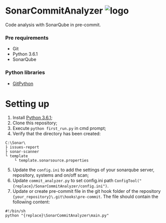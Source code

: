 # SonarCommitAnalyzer ![logo](https://s3-ap-northeast-1.amazonaws.com/qiita-tag-image/acaa785eea912847ad246c30f4673f58f8748882/medium.jpg?1468193129)
Code analysis with SonarQube in pre-commit.

### Pre requirements
- Git
- Python 3.6.1
- SonarQube

### Python libraries
- [GitPython](https://gitpython.readthedocs.io/en/stable/index.html)

# Setting up
1. Install [Python 3.6.1](https://www.python.org/ftp/python/3.6.1/python-3.6.1-amd64.exe);
2. Clone this repository;
3. Execute `python first_run.py` in cmd prompt;
4. Verify that the directory has been created:
```
C:\Sonar\
├ issues-report
├ sonar-scanner
└ template
    └ template.sonarsource.properties
```
5. Update the `config.ini` to add the settings of your sonarqube server, repository, systems and on/off scan;
6. Update `commit_analyzer.py` to set config.ini path `ConfigTool("{replace}/SonarCommitAnalyzer/config.ini")`.
7. Update or create pre-commit file in the git hook folder of the repository `{your_repository}\.git\hooks\pre-commit`. The file should contain the following content:
```
#!/bin/sh
python "{replace}\SonarCommitAnalyzer\main.py"
```
